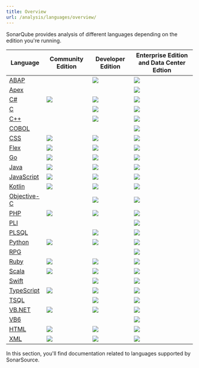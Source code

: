 ```yaml
---
title: Overview
url: /analysis/languages/overview/
---
```


SonarQube provides analysis of different languages depending on the edition you're running.

| Language                             | Community Edition      | Developer Edition      | Enterprise Edition and Data Center Edtion |
| ------------------------------------ | ---------------------- | ---------------------- | ----------------------------------------- |
| [ABAP](/analysis/languages/abap/)             |                        | ![](/images/check.svg) | ![](/images/check.svg)                    |
| [Apex](/analysis/languages/apex/)             |                        |                        | ![](/images/check.svg)                    |
| [C#](/analysis/languages/csharp/)             | ![](/images/check.svg) | ![](/images/check.svg) | ![](/images/check.svg)                    |
| [C](/analysis/languages/cfamily/)             |                        | ![](/images/check.svg) | ![](/images/check.svg)                    |
| [C++](/analysis/languages/cfamily/)           |                        | ![](/images/check.svg) | ![](/images/check.svg)                    |
| [COBOL](/analysis/languages/cobol/)           |                        |                        | ![](/images/check.svg)                    |
| [CSS](/analysis/languages/css/)               | ![](/images/check.svg) | ![](/images/check.svg) | ![](/images/check.svg)                    |
| [Flex](/analysis/languages/flex/)             | ![](/images/check.svg) | ![](/images/check.svg) | ![](/images/check.svg)                    |
| [Go](/analysis/languages/go/)                 | ![](/images/check.svg) | ![](/images/check.svg) | ![](/images/check.svg)                    |
| [Java](/analysis/languages/java/)             | ![](/images/check.svg) | ![](/images/check.svg) | ![](/images/check.svg)                    |
| [JavaScript](/analysis/languages/javascript/) | ![](/images/check.svg) | ![](/images/check.svg) | ![](/images/check.svg)                    |
| [Kotlin](/analysis/languages/kotlin/)         | ![](/images/check.svg) | ![](/images/check.svg) | ![](/images/check.svg)                    |
| [Objective-C](/analysis/languages/cfamily/)   |                        | ![](/images/check.svg) | ![](/images/check.svg)                    |
| [PHP](/analysis/languages/php/)               | ![](/images/check.svg) | ![](/images/check.svg) | ![](/images/check.svg)                    |
| [PLI](/analysis/languages/pli/)               |                        |                        | ![](/images/check.svg)                    |
| [PLSQL](/analysis/languages/plsql/)           |                        | ![](/images/check.svg) | ![](/images/check.svg)                    |
| [Python](/analysis/languages/python/)         | ![](/images/check.svg) | ![](/images/check.svg) | ![](/images/check.svg)                    |
| [RPG](/analysis/languages/rpg/)               |                        |                        | ![](/images/check.svg)                    |
| [Ruby](/analysis/languages/ruby/)             | ![](/images/check.svg) | ![](/images/check.svg) | ![](/images/check.svg)                    |
| [Scala](/analysis/languages/scala/)           | ![](/images/check.svg) | ![](/images/check.svg) | ![](/images/check.svg)                    |
| [Swift](/analysis/languages/swift/)           |                        | ![](/images/check.svg) | ![](/images/check.svg)                    |
| [TypeScript](/analysis/languages/javascript/) | ![](/images/check.svg) | ![](/images/check.svg) | ![](/images/check.svg)                    |
| [TSQL](/analysis/languages/tsql/)             |                        | ![](/images/check.svg) | ![](/images/check.svg)                    |
| [VB.NET](/analysis/languages/vbnet/)          | ![](/images/check.svg) | ![](/images/check.svg) | ![](/images/check.svg)                    |
| [VB6](/analysis/languages/vb6/)               |                        |                        | ![](/images/check.svg)                    |
| [HTML](/analysis/languages/html/)             | ![](/images/check.svg) | ![](/images/check.svg) | ![](/images/check.svg)                    |
| [XML](/analysis/languages/xml/)               | ![](/images/check.svg) | ![](/images/check.svg) | ![](/images/check.svg)                    |

In this section, you'll find documentation related to languages supported by SonarSource.
